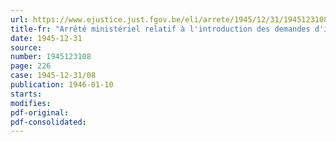 ```yaml
---
url: https://www.ejustice.just.fgov.be/eli/arrete/1945/12/31/1945123108/justel
title-fr: "Arrêté ministériel relatif à l'introduction des demandes d'indemnisation du chef des dommages d'ordre maritime imputables aux armées alliées"
date: 1945-12-31
source:
number: 1945123108
page: 226
case: 1945-12-31/08
publication: 1946-01-10
starts:
modifies:
pdf-original:
pdf-consolidated:
---
```


